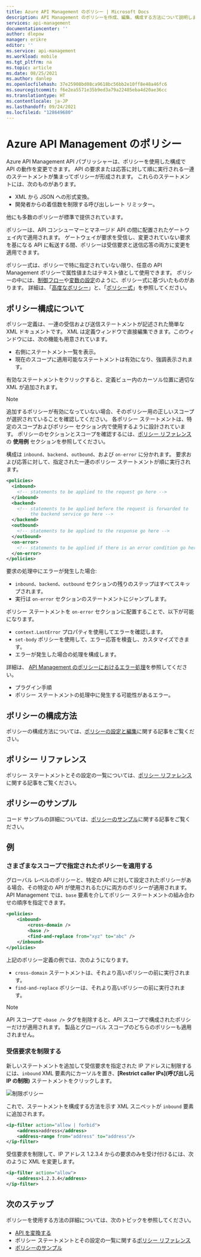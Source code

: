 ```yaml
---
title: Azure API Management のポリシー | Microsoft Docs
description: API Management のポリシーを作成、編集、構成する方法について説明します。 コード例を参照し、使用可能なリソースを確認してください。
services: api-management
documentationcenter: ''
author: dlepow
manager: erikre
editor: ''
ms.service: api-management
ms.workload: mobile
ms.tgt_pltfrm: na
ms.topic: article
ms.date: 08/25/2021
ms.author: danlep
ms.openlocfilehash: 37e25908bd08ca9618bc56bb2e10ff8e48a46fc6
ms.sourcegitcommit: f6e2ea5571e35b9ed3a79a22485eba4d20ae36cc
ms.translationtype: HT
ms.contentlocale: ja-JP
ms.lasthandoff: 09/24/2021
ms.locfileid: "128649680"
---
```

# <a name="policies-in-azure-api-management"></a>Azure API Management のポリシー

Azure API Management API パブリッシャーは、ポリシーを使用した構成で API の動作を変更できます。 API の要求または応答に対して順に実行される一連のステートメントが集まってポリシーが形成されます。 これらのステートメントには、次のものがあります。

* XML から JSON への形式変換。
* 開発者からの着信数を制限する呼び出しレート リミッター。 

他にも多数のポリシーが標準で提供されています。

ポリシーは、API コンシューマーとマネージド API の間に配置されたゲートウェイ内で適用されます。 ゲートウェイが要求を受信し、変更されていない要求を基になる API に転送する間、ポリシーは受信要求と送信応答の両方に変更を適用できます。

ポリシー式は、ポリシーで特に指定されていない限り、任意の API Management ポリシーで属性値またはテキスト値として使用できます。 ポリシーの中には、[制御フロー][Control flow]や[変数の設定][Set variable]のように、ポリシー式に基づいたものがあります。 詳細は、「[高度なポリシー][Advanced policies]」と、「[ポリシー式][Policy expressions]」を参照してください。

## <a name="understanding-policy-configuration"></a><a name="sections"> </a>ポリシー構成について

ポリシー定義は、一連の受信および送信ステートメントが記述された簡単な XML ドキュメントです。 XML は定義ウィンドウで直接編集できます。このウィンドウには、次の機能も用意されています。
* 右側にステートメント一覧を表示。
* 現在のスコープに適用可能なステートメントは有効になり、強調表示されます。

有効なステートメントをクリックすると、定義ビュー内のカーソル位置に適切な XML が追加されます。 

> [!NOTE]
> 追加するポリシーが有効になっていない場合、そのポリシー用の正しいスコープが選択されていることを確認してください。 各ポリシー ステートメントは、特定のスコープおよびポリシー セクション内で使用するように設計されています。 ポリシーのセクションとスコープを確認するには、[ポリシー リファレンス][Policy Reference]の **使用例** セクションを参照してください。

構成は `inbound`、`backend`、`outbound`、および `on-error` に分かれます。 要求および応答に対して、指定された一連のポリシー ステートメントが順に実行されます。

```xml
<policies>
  <inbound>
    <!-- statements to be applied to the request go here -->
  </inbound>
  <backend>
    <!-- statements to be applied before the request is forwarded to 
         the backend service go here -->
  </backend>
  <outbound>
    <!-- statements to be applied to the response go here -->
  </outbound>
  <on-error>
    <!-- statements to be applied if there is an error condition go here -->
  </on-error>
</policies> 
```

要求の処理中にエラーが発生した場合:
* `inbound`、`backend`、`outbound` セクションの残りのステップはすべてスキップされます。
* 実行は `on-error` セクションのステートメントにジャンプします。

ポリシー ステートメントを `on-error` セクションに配置することで、以下が可能になります。
* `context.LastError` プロパティを使用してエラーを確認します。
* `set-body` ポリシーを使用して、エラー応答を検査し、カスタマイズできます。
* エラーが発生した場合の処理を構成します。 

詳細は、 [API Management のポリシーにおけるエラー処理](./api-management-error-handling-policies.md)を参照してください。
* プラグイン手順
* ポリシー ステートメントの処理中に発生する可能性があるエラー。 

## <a name="how-to-configure-policies"></a><a name="scopes"> </a>ポリシーの構成方法

ポリシーの構成方法については、[ポリシーの設定と編集](set-edit-policies.md)に関する記事をご覧ください。

## <a name="policy-reference"></a>ポリシー リファレンス

ポリシー ステートメントとその設定の一覧については、[ポリシー リファレンス](./api-management-policies.md)に関する記事をご覧ください。

## <a name="policy-samples"></a>ポリシーのサンプル

コード サンプルの詳細については、[ポリシーのサンプル](./policy-reference.md)に関する記事をご覧ください。

## <a name="examples"></a>例

### <a name="apply-policies-specified-at-different-scopes"></a>さまざまなスコープで指定されたポリシーを適用する

グローバル レベルのポリシーと、特定の API に対して設定されたポリシーがある場合、その特定の API が使用されるたびに両方のポリシーが適用されます。 API Management では、`base` 要素を介してポリシー ステートメントの組み合わせの順序を指定できます。 

```xml
<policies>
    <inbound>
        <cross-domain />
        <base />
        <find-and-replace from="xyz" to="abc" />
    </inbound>
</policies>
```

上記のポリシー定義の例では、次のようになります。
* `cross-domain` ステートメントは、それより高いポリシーの前に実行されます。
* `find-and-replace` ポリシーは、それより高いポリシーの前に実行されます。 

>[!NOTE]
> API スコープで `<base />` タグを削除すると、API スコープで構成されたポリシーだけが適用されます。 製品とグローバル スコープのどちらのポリシーも適用されません。

### <a name="restrict-incoming-requests"></a>受信要求を制限する

新しいステートメントを追加して受信要求を指定された IP アドレスに制限するには、`inbound` XML 要素内にカーソルを置き、**[Restrict caller IPs]\(呼び出し元 IP の制限\)** ステートメントをクリックします。

![制限ポリシー][policies-restrict]

これで、ステートメントを構成する方法を示す XML スニペットが `inbound` 要素に追加されます。

```xml
<ip-filter action="allow | forbid">
    <address>address</address>
    <address-range from="address" to="address"/>
</ip-filter>
```

受信要求を制限して、IP アドレス 1.2.3.4 からの要求のみを受け付けるには、次のように XML を変更します。

```xml
<ip-filter action="allow">
    <address>1.2.3.4</address>
</ip-filter>
```

## <a name="next-steps"></a>次のステップ

ポリシーを使用する方法の詳細については、次のトピックを参照してください。

+ [API を変換する](transform-api.md)
+ ポリシー ステートメントとその設定の一覧に関する[ポリシー リファレンス](./api-management-policies.md)
+ [ポリシーのサンプル](./policy-reference.md)   

[Policy Reference]: ./api-management-policies.md
[Product]: api-management-howto-add-products.md
[API]: api-management-howto-add-products.md
[Operation]: ./mock-api-responses.md

[Advanced policies]: ./api-management-advanced-policies.md
[Control flow]: ./api-management-advanced-policies.md#choose
[Set variable]: ./api-management-advanced-policies.md#set-variable
[Policy expressions]: ./api-management-policy-expressions.md

[policies-restrict]: ./media/api-management-howto-policies/api-management-policies-restrict.png
